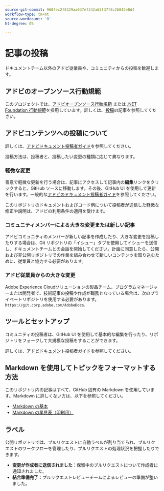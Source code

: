 ```yaml
---
source-git-commit: 960fec2f8329aa037e7342a63f37f8c26042e8d4
workflow-type: tm+mt
source-wordcount: '0'
ht-degree: 0%

---
```

# 記事の投稿

ドキュメントチーム以外のアドビ従業員や、コミュニティからの投稿を歓迎します。

## アドビのオープンソース行動規範

このプロジェクトでは、[アドビオープンソース行動規範](code-of-conduct.md) または [.NET Foundation 行動規範](https://dotnetfoundation.org/code-of-conduct)を採用しています。詳しくは、[投稿](contributing.md)の記事を参照してください。

## アドビコンテンツへの投稿について

詳しくは、[アドビドキュメント投稿者ガイド](https://experienceleague.adobe.com/docs/contributor/contributor-guide/introduction.html)を参照してください。

投稿方法は、投稿者と、投稿したい変更の種類に応じて異なります。

### 軽微な変更

善意で軽微な更新を行う場合は、記事にアクセスして記事内の&#x200B;**編集**&#x200B;リンクをクリックすると、GitHub ソースに移動します。その後、GitHub UI を使用して更新を行います。一般的な[アドビのドキュメント投稿者ガイド](https://experienceleague.adobe.com/docs/contributor/contributor-guide/introduction.html)を参照してください。

このリポジトリのドキュメントおよびコード例について投稿者が送信した軽微な修正や説明は、アドビの利用条件の適用を受けます。

### コミュニティメンバーによる大きな変更または新しい記事

アドビコミュニティのメンバーが新しい記事を作成したり、大きな変更を投稿したりする場合は、Git リポジトリの「イシュー」タブを使用してイシューを送信し、ドキュメントチームとの会話を開始してください。計画に同意したら、公開および非公開リポジトリでの作業を組み合わせて新しいコンテンツを取り込むために、従業員と協力する必要があります。

<!--
If you submit a pull request with significant changes to documentation and code examples, you'll see a message in the pull request asking you to submit an online contribution license agreement (CLA). We need you to complete the online form before we can review your pull request.
-->

### アドビ従業員からの大きな変更

Adobe Experience Cloudソリューションの製品チーム、プログラムマネージャーまたは開発者で、技術記事の投稿や作成が職務となっている場合は、次のプライベートリポジトリを使用する必要があります。 `https://git.corp.adobe.com/AdobeDocs`.

<!--Employees from other parts of the Adobe world should use the public repo for minor updates.-->

## ツールとセットアップ

コミュニティの投稿者は、GitHub UI を使用して基本的な編集を行ったり、リポジトリをフォークして大規模な投稿をすることができます。

詳しくは、[アドビドキュメント投稿者ガイド](https://experienceleague.adobe.com/docs/contributor/contributor-guide/introduction.html)を参照してください。

## Markdown を使用してトピックをフォーマットする方法

このリポジトリ内の記事はすべて、GitHub 固有の Markdown を使用しています。Markdown に詳しくない方は、以下を参照してください。

* [Markdown の基本](https://docs.github.com/ja/get-started/writing-on-github/getting-started-with-writing-and-formatting-on-github)
* [Markdown の早見表（印刷用）](https://guides.github.com/pdfs/markdown-cheatsheet-online.pdf)

## ラベル

公開リポジトリでは、プルリクエストに自動ラベルが割り当てられ、プルリクエストのワークフローを管理したり、プルリクエストの処理状況を把握したりできます。

* **変更が作成者に送信されました**：保留中のプルリクエストについて作成者に通知されました。
* **結合準備完了**：プルリクエストレビューチームによるレビューの準備が整いました。
